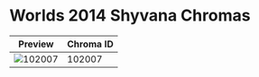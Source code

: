 # Worlds 2014 Shyvana Chromas

| Preview | Chroma ID |
|---------|-----------|
| ![102007](https://raw.communitydragon.org/latest/plugins/rcp-be-lol-game-data/global/default/v1/champion-chroma-images/102/102007.png) | 102007 |